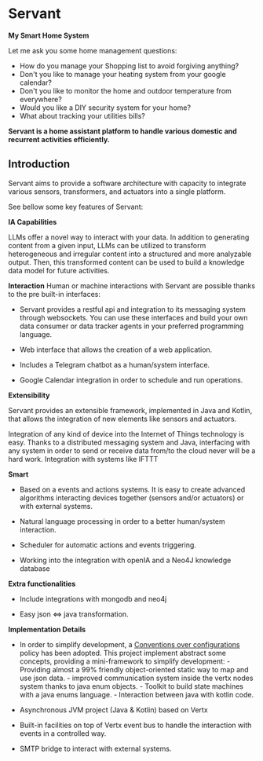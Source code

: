 # **Servant**

**My Smart Home System**

Let me ask you some home management questions:
- How do you manage your Shopping list to avoid forgiving anything?
- Don't you like to manage your heating system from your google calendar?
- Don't you like to monitor the home and outdoor temperature from everywhere?
- Would you like a DIY security system for your home?
- What about tracking your utilities bills?


**Servant is a home assistant platform to handle various domestic and recurrent activities efficiently.**
     

## **Introduction**

Servant aims to provide a software architecture with capacity to integrate various sensors, transformers, and actuators into a single platform. 

See bellow some key features of Servant:

**IA Capabilities**

LLMs offer a novel way to interact with your data. In addition to generating content from a given input, LLMs can be utilized to transform heterogeneous and irregular content into a structured and more analyzable output.
Then, this transformed content can be used to build a knowledge data model for future activities.  


**Interaction**
Human or machine interactions with Servant are possible thanks to the pre built-in interfaces:

* Servant provides a restful api and integration to its messaging system through websockets. You can use these interfaces and build your own data consumer or data tracker agents in your preferred programming language.

* Web interface that allows the creation of a web application.

* Includes a Telegram chatbot as a human/system interface. 

* Google Calendar integration in order to schedule and run operations.


**Extensibility**

Servant provides an extensible framework, implemented in Java and Kotlin, that allows the integration of new elements like sensors and actuators.

Integration of any kind of device into the Internet of Things technology is easy. Thanks to a distributed messaging system and Java, interfacing with any system in order to send or receive data from/to the cloud never will be a hard work. Integration with systems like IFTTT 



**Smart**
* Based on a events and actions systems. It is easy to create advanced algorithms interacting devices together (sensors and/or actuators) or with external systems.

* Natural language processing in order to a better human/system interaction.

* Scheduler for automatic actions and events triggering.

* Working into the integration with openIA and a Neo4J knowledge database

**Extra functionalities**

* Include integrations with mongodb and neo4j 

* Easy json <=> java transformation.


**Implementation Details**

* In order to simplify development, a [Conventions over configurations](https://en.wikipedia.org/wiki/Convention_over_configuration) policy has been adopted. This project implement abstract some concepts, providing a mini-framework to simplify development:
       - Providing almost a 99% friendly object-oriented static way to map and use json data.
       - improved communication system inside the vertx nodes system thanks to java enum objects.
       - Toolkit to build state machines with a java enums language.
       - Interaction between java with kotlin code.

* Asynchronous JVM project (Java & Kotlin) based on Vertx

* Built-in facilities on top of Vertx event bus to handle the interaction with events in a controlled way. 

* SMTP bridge to interact with external systems.